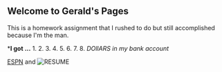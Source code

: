 ## Welcome to Gerald's Pages

This is a homework assignment that I rushed to do but still accomplished because I'm the man.



***I got ...**
1. 
2.
3.
4.
5.
6.
7.
8.
_DOllARS in my bank account_



[ESPN](http://www.espn.com]) and ![RESUME](http://uxhandy.com/wp-content/uploads/2017/09/fake-resume-4.jpg])


